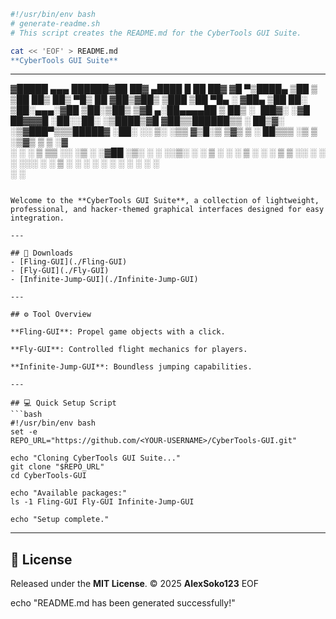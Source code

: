 ```bash
#!/usr/bin/env bash
# generate-readme.sh
# This script creates the README.md for the CyberTools GUI Suite.

cat << 'EOF' > README.md
**CyberTools GUI Suite**

```

---

▓█████ ▄▄▄        ██████▓██   ██▓     ▄████  █    ██  ██▓
▓█   ▀▒████▄    ▒██    ▒ ▒██  ██▒    ██▒ ▀█▒ ██  ▓██▒▓██▒
▒███  ▒██  ▀█▄  ░ ▓██▄    ▒██ ██░   ▒██░▄▄▄░▓██  ▒██░▒██▒
▒▓█  ▄░██▄▄▄▄██   ▒   ██▒ ░ ▐██▓░   ░▓█  ██▓▓▓█  ░██░░██░
░▒████▒▓█   ▓██▒▒██████▒▒ ░ ██▒▓░   ░▒▓███▀▒▒▒█████▓ ░██░
░░ ▒░ ░▒▒   ▓▒█░▒ ▒▓▒ ▒ ░  ██▒▒▒     ░▒   ▒ ░▒▓▒ ▒ ▒ ░▓  
 ░ ░  ░ ▒   ▒▒ ░░ ░▒  ░ ░▓██ ░▒░      ░   ░ ░░▒░ ░ ░  ▒ ░
   ░    ░   ▒   ░  ░  ░  ▒ ▒ ░░     ░ ░   ░  ░░░ ░ ░  ▒ ░
   ░  ░     ░  ░      ░  ░ ░              ░    ░      ░  
                         ░ ░                             
````

Welcome to the **CyberTools GUI Suite**, a collection of lightweight, professional, and hacker-themed graphical interfaces designed for easy integration.

---

## 🔗 Downloads
- [Fling-GUI](./Fling-GUI)
- [Fly-GUI](./Fly-GUI)
- [Infinite-Jump-GUI](./Infinite-Jump-GUI)

---

## ⚙️ Tool Overview

**Fling-GUI**: Propel game objects with a click.

**Fly-GUI**: Controlled flight mechanics for players.

**Infinite-Jump-GUI**: Boundless jumping capabilities.

---

## 💻 Quick Setup Script
```bash
#!/usr/bin/env bash
set -e
REPO_URL="https://github.com/<YOUR-USERNAME>/CyberTools-GUI.git"

echo "Cloning CyberTools GUI Suite..."
git clone "$REPO_URL"
cd CyberTools-GUI

echo "Available packages:"
ls -1 Fling-GUI Fly-GUI Infinite-Jump-GUI

echo "Setup complete."
````

---

## 📜 License

Released under the **MIT License**.
© 2025 **AlexSoko123**
EOF

echo "README.md has been generated successfully!"

```
```

